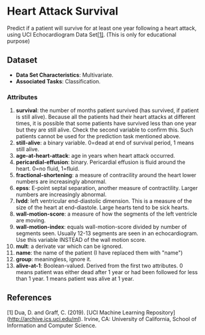 # Heart Attack Survival
Predict if a patient will survive for at least one year following a heart attack, using UCI Echocardiogram Data Set[[1]](#1). (This is only for educational purpose)

## Dataset

- **Data Set Characteristics**: Multivariate.
- **Associated Tasks**: Classification.

### Attributes
1. **survival**: the number of months patient survived (has survived, if patient is still alive). Because all the patients had their heart attacks at different times, it is possible that some patients have survived less than one year but they are still alive. Check the second variable to confirm this. Such patients cannot be used for the prediction task mentioned above.
2. **still-alive**: a binary variable. 0=dead at end of survival period, 1 means still alive.
3. **age-at-heart-attack**: age in years when heart attack occurred.
4. **pericardial-effusion**: binary. Pericardial effusion is fluid around the heart. 0=no fluid, 1=fluid.
5. **fractional-shortening**: a measure of contracility around the heart lower numbers are increasingly abnormal.
6. **epss**: E-point septal separation, another measure of contractility. Larger numbers are increasingly abnormal.
7. **lvdd**: left ventricular end-diastolic dimension. This is a measure of the size of the heart at end-diastole. Large hearts tend to be sick hearts.
8. **wall-motion-score**: a measure of how the segments of the left ventricle are moving.
9. **wall-motion-index**: equals wall-motion-score divided by number of segments seen. Usually 12-13 segments are seen in an echocardiogram. Use this variable INSTEAD of the wall motion score.
10. **mult**: a derivate var which can be ignored.
11. **name**: the name of the patient (I have replaced them with "name")
12. **group**: meaningless, ignore it.
13. **alive-at-1**: Boolean-valued. Derived from the first two attributes. 0 means patient was either dead after 1 year or had been followed for less than 1 year. 1 means patient was alive at 1 year.




## References

<a id="1">[1]</a> 
Dua, D. and Graff, C. (2019). [UCI Machine Learning Repository] (http://archive.ics.uci.edu/ml). Irvine, CA: University of California, School of Information and Computer Science.
